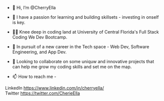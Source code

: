 - 👋 Hi, I’m @CherryElla
- 🧠 I have a passion for learning and building skillsets - investing in onself is key. 
- 👩‍🎓 Knee deep in coding land at University of Central Florida's Full Stack Coding We Dev Bootcamp.
- 🌱 In pursuit of a new career in the Tech space - Web Dev, Software Engineering, and App Dev.
- 💞️ Looking to collaborate on some uniquw and innovative projects that can help me grow my coding skills and set me on the map.

- 📫 How to reach me - 

LinkedIn https://www.linkedin.com/in/cherryella/ <br>
Twitter https://twitter.com/CherieElla
